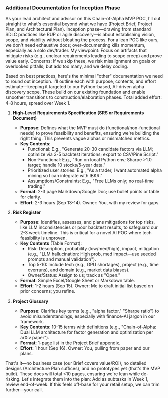 ### Additional Documentation for Inception Phase

As your lead architect and advisor on this Chain-of-Alpha MVP POC, I'll cut straight to what's essential beyond what we have (Project Brief, Project Plan, and Architectural Plan). Inception phase—drawing from standard SDLC practices like RUP or agile discovery—is about establishing vision, scope, and viability without bloating the process. For a lean POC like ours, we don't need exhaustive docs; over-documenting kills momentum, especially as a solo dev/trader. My viewpoint: Focus on artifacts that mitigate risks (e.g., unclear requirements leading to scope creep) and prove value early. Concerns: If we skip these, we risk misalignment on goals or overlooked pitfalls; but add too many, and we delay coding.

Based on best practices, here's the minimal "other" documentation we need to round out inception. I'll outline each with purpose, contents, and effort estimate—keeping it targeted to our Python-based, AI-driven alpha discovery scope. These build on our existing foundation and enable smoother transitions to construction/elaboration phases. Total added effort: 4-8 hours, spread over Week 1.

1. **High-Level Requirements Specification (SRS or Requirements Document)**
   - **Purpose**: Defines what the MVP must do (functional/non-functional needs) to prove feasibility and benefits, ensuring we're building the right thing. This prevents vague alphas or mismatched metrics.
   - **Key Contents**:
     - Functional: E.g., "Generate 20-30 candidate factors via LLM; optimize via 3-5 backtest iterations; export to CSV/Pine Script."
     - Non-Functional: E.g., "Run on local Python env; Sharpe >1.0 target; handle 10 stocks/5-year data."
     - Prioritized user stories: E.g., "As a trader, I want automated alpha mining so I can integrate with IBKR."
     - Assumptions/Constraints: E.g., "Free LLMs only; no real-time trading."
   - **Format**: 2-3 page Markdown/Google Doc; use bullet points or table for clarity.
   - **Effort**: 2-3 hours (Sep 13-14). Owner: You, with my review for gaps.

2. **Risk Register**
   - **Purpose**: Identifies, assesses, and plans mitigations for top risks, like LLM inconsistencies or poor backtest results, to safeguard our 2-3 week timeline. This is critical for a novel AI POC where tech feasibility is unproven.
   - **Key Contents** (Table Format):
     - Risk: Description, probability (low/med/high), impact, mitigation (e.g., "LLM hallucination: High prob, med impact—use seeded prompts and manual validation").
     - Top 5-10: Include tech (e.g., GPU shortages), project (e.g., time overruns), and domain (e.g., market data biases).
     - Owner/Status: Assign to us; track as "Open."
   - **Format**: Simple Excel/Google Sheet or Markdown table.
   - **Effort**: 1-2 hours (Sep 15). Owner: Me to draft initial list based on prior concerns; you refine.

3. **Project Glossary**
   - **Purpose**: Clarifies key terms (e.g., "alpha factor," "Sharpe ratio") to avoid misunderstandings, especially with finance-AI jargon in our framework.
   - **Key Contents**: 10-15 terms with definitions (e.g., "Chain-of-Alpha: Dual LLM architecture for factor generation and optimization per arXiv paper").
   - **Format**: 1-page list in the Project Brief appendix.
   - **Effort**: 1 hour (Sep 16). Owner: You, pulling from paper and our plans.

That's it—no business case (our Brief covers value/ROI), no detailed designs (Architecture Plan suffices), and no prototypes yet (that's the MVP build). These docs will total <10 pages, ensuring we're lean while de-risking. Let's integrate them into the plan: Add as subtasks in Week 1, review end-of-week. If this feels off-base for your retail setup, we can trim further—your call.